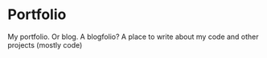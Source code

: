 # Portfolio
My portfolio. Or blog. A blogfolio? A place to write about my code and other projects (mostly code)
